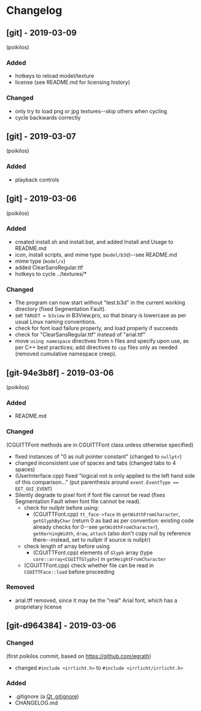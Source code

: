 # Changelog

## [git] - 2019-03-09
(poikilos)
### Added
* hotkeys to reload model/texture
* license (see README.md for licensing history)

### Changed
* only try to load png or jpg textures--skip others when cycling
* cycle backwards correctly

## [git] - 2019-03-07
(poikilos)
### Added
* playback controls

## [git] - 2019-03-06
(poikilos)
### Added
* created install.sh and install.bat, and added Install and Usage
  to README.md
* icon, install scripts, and mime type (`model/b3d`)--see README.md
* mime type (`model/x`)
* added ClearSansRegular.ttf
* hotkeys to cycle ../textures/*

### Changed
* The program can now start without "test.b3d" in the current working
  directory (fixed Segmentation Fault).
* set `TARGET = b3view` in B3View.pro, so that binary is lowercase as
  per usual Linux naming conventions.
* check for font load failure properly, and load properly if succeeds
* check for "ClearSansRegular.ttf" instead of "arial.ttf"
* move `using namespace` directives from `h` files and specify upon use,
  as per C++ best practices; add directives to `cpp` files only as
  needed (removed cumulative namespace creep).

## [git-94e3b8f] - 2019-03-06
(poikilos)
### Added
* README.md

### Changed
(CGUITTFont methods are in CGUITTFont class unless otherwise specified)
* fixed instances of "0 as null pointer constant" (changed to `nullptr`)
* changed inconsistent use of spaces and tabs (changed tabs to 4 spaces)
* (UserInterface.cpp) fixed "logical not is only applied to the left
  hand side of this comparison..." (put parenthesis around
  `event.EventType == EET_GUI_EVENT`)
* Silently degrade to pixel font if font file cannot be read (fixes
  Segmentation Fault when font file cannot be read).
  * check for nullptr before using:
    * (CGUITTFont.cpp) `tt_face->face` in `getWidthFromCharacter`,
      `getGlyphByChar` (return 0 as bad as per convention:
      existing code already checks for 0--see
      `getWidthFromCharacter`), `getKerningWidth`,
      `draw`, `attach` (also don't copy null by
      reference there--instead, set to nullptr if source is nullptr)
  * check length of array before using
    * (CGUITTFont.cpp) elements of `Glyph` array (type
      `core::array<CGUITTGlyph>`) in `getHeightFromCharacter`
  * (CGUITTFont.cpp) check whether file can be read in
    `CGUITTFace::load` before proceeding

### Removed
* arial.tff removed, since it may be the "real" Arial font, which has a
  proprietary license

## [git-d964384] - 2019-03-06
### Changed
(first poikilos commit, based on https://github.com/egrath)
* changed `#include <irrlicht.h>` to `#include <irrlicht/irrlicht.h>`

### Added
* .gitignore (a [Qt .gitignore](https://github.com/github/gitignore/blob/master/Qt.gitignore))
* CHANGELOG.md
